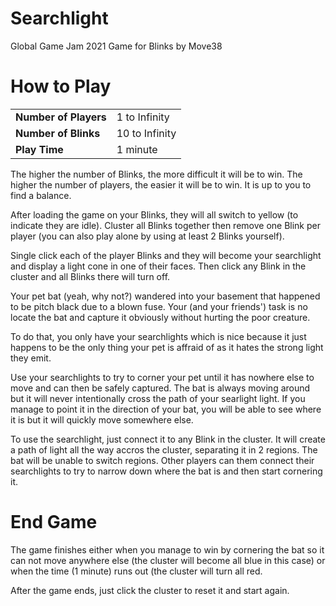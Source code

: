 # Searchlight
Global Game Jam 2021 Game  for Blinks by Move38

# How to Play
<table>
  <tr>
    <td><b>Number of Players</b></td><td>1 to Infinity</td>
  </tr>
  <tr>
    <td><b>Number of Blinks</b></td><td>10 to Infinity</td>
  </tr>
  <tr>
    <td><b>Play Time</b></td><td>1 minute</td>
  </tr>
</table>

The higher the number of Blinks, the more difficult it will be to win. The higher the number of players, the easier it will be to win. It is up to you to find a balance.

After loading the game on your Blinks, they will all switch to yellow (to indicate they are idle). Cluster all Blinks together then remove one Blink per player (you can also play alone by using at least 2 Blinks yourself).

Single click each of the player Blinks and they will become your searchlight and display a light cone in one of their faces. Then click any Blink in the cluster and all Blinks there will turn off.

Your pet bat (yeah, why not?) wandered into your basement that happened to be pitch black due to a blown fuse. Your (and your friends') task is no locate the bat and capture it obviously without hurting the poor creature.

To do that, you only have your searchlights which is nice because it just happens to be the only thing your pet is affraid of as it hates the strong light they emit.

Use your searchlights to try to corner your pet until it has nowhere else to move and can then be safely captured. The bat is always moving around but it will never intentionally cross the path of your searlight light. If you manage to point it in the direction of your bat, you will be able to see where it is but it will quickly move somewhere else.

To use the searchlight, just connect it to any Blink in the cluster. It will create a path of light all the way accros the cluster, separating it in 2 regions. The bat will be unable to switch regions. Other players can them connect their searchlights to try to narrow down where the bat is and then start cornering it.

# End Game

The game finishes either when you manage to win by cornering the bat so it can not move anywhere else (the cluster will become all blue in this case) or when the time (1 minute) runs out (the cluster will turn all red.

After the game ends, just click the cluster to reset it and start again.
